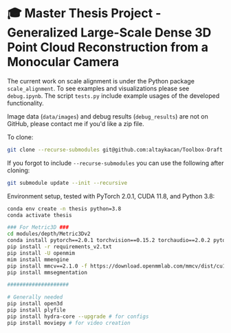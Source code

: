 # 🎓 Master Thesis Project - Generalized Large-Scale Dense 3D Point Cloud Reconstruction from a Monocular Camera

The current work on scale alignment is under the Python package `scale_alignment`. To see examples and visualizations please see `debug.ipynb`. The script `tests.py` include example usages of the developed functionality.

Image data (`data/images`) and debug results (`debug_results`) are not on GitHub, please contact me if you'd like a zip file.

To clone:
```bash
git clone --recurse-submodules git@github.com:altaykacan/Toolbox-Draft.git
```

If you forgot to include `--recurse-submodules` you can use the following after cloning:
```bash
git submodule update --init --recursive
```


Environment setup, tested with PyTorch 2.0.1, CUDA 11.8, and Python 3.8:
```bash
conda env create -n thesis python=3.8
conda activate thesis

### For Metric3D ###
cd modules/depth/Metric3Dv2
conda install pytorch==2.0.1 torchvision==0.15.2 torchaudio==2.0.2 pytorch-cuda=11.8 -c pytorch -c nvidia
pip install -r requirements_v2.txt
pip install -U openmim
mim install mmengine
pip install mmcv==2.1.0 -f https://download.openmmlab.com/mmcv/dist/cu118/torch2.0/index.html # this is very sensitive to the pytorch and CUDA versions, check official documentation
pip install mmsegmentation

####################

# Generally needed
pip install open3d
pip install plyfile
pip install hydra-core --upgrade # for configs
pip install moviepy # for video creation

```
